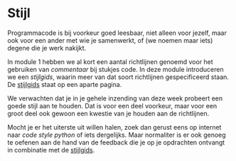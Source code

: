 # Stijl

Programmacode is bij voorkeur goed leesbaar, niet alleen voor jezelf, maar ook voor een ander met wie je samenwerkt, of (we noemen maar iets) degene die je werk nakijkt.

In module 1 hebben we al kort een aantal richtlijnen genoemd voor het gebruiken van *commentaar* bij stukjes code. In deze module introduceren we een *stijlgids*, waarin meer van dat soort richtlijnen gespecificeerd staan. De [stijlgids](/extra/stijlgids) staat op een aparte pagina.

We verwachten dat je in je gehele inzending van deze week probeert een goede stijl aan te houden. Dat is voor een deel voorkeur, maar voor een groot deel ook gewoon een kwestie van je houden aan de richtlijnen.

Mocht je er het uiterste uit willen halen, zoek dan gerust eens op internet naar *code style python* of iets dergelijks. Maar normaliter is er ook genoeg te oefenen aan de hand van de feedback die je op je opdrachten ontvangt in combinatie met de [stijlgids](/extra/stijlgids).
